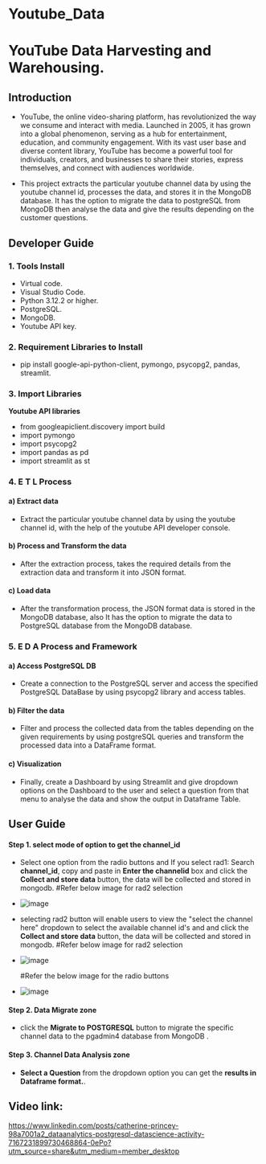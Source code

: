 # Youtube_Data

# YouTube Data Harvesting and Warehousing.

## Introduction 

* YouTube, the online video-sharing platform, has revolutionized the way we consume and interact with media. Launched in 2005, it has grown into a global phenomenon, serving as a hub for entertainment, education, and community engagement. With its vast user base and diverse content library, YouTube has become a powerful tool for individuals, creators, and businesses to share their stories, express themselves, and connect with audiences worldwide.

* This project extracts the particular youtube channel data by using the youtube channel id, processes the data, and stores it in the MongoDB database. It has the option to migrate the data to postgreSQL from MongoDB then analyse the data and give the results depending on the customer questions.

## Developer Guide 

### 1. Tools Install

* Virtual code.
* Visual Studio Code.
* Python 3.12.2 or higher.
* PostgreSQL.
* MongoDB.
* Youtube API key.

### 2. Requirement Libraries to Install

* pip install google-api-python-client, pymongo, psycopg2, pandas, streamlit.
 
### 3. Import Libraries

**Youtube API libraries**

* from googleapiclient.discovery import build
* import pymongo
* import psycopg2
* import pandas as pd
* import streamlit as st

### 4. E T L Process

#### a) Extract data

* Extract the particular youtube channel data by using the youtube channel id, with the help of the youtube API developer console.

#### b) Process and Transform the data

* After the extraction process, takes the required details from the extraction data and transform it into JSON format.

#### c) Load  data 

* After the transformation process, the JSON format data is stored in the MongoDB database, also It has the option to migrate the data to PostgreSQL database from the MongoDB database.

### 5. E D A Process and Framework

#### a) Access PostgreSQL DB 

* Create a connection to the PostgreSQL server and access the specified PostgreSQL DataBase by using psycopg2 library and access tables.

#### b) Filter the data

* Filter and process the collected data from the tables depending on the given requirements by using postgreSQL queries and transform the processed data into a DataFrame format.

#### c) Visualization 

* Finally, create a Dashboard by using Streamlit and give dropdown options on the Dashboard to the user and select a question from that menu to analyse the data and show the output in Dataframe Table.


## User Guide

#### Step 1. select mode of option to get the channel_id

* Select one option from the radio buttons and If you select rad1: Search **channel_id**, copy and paste in **Enter the channelid** box and click the **Collect and store data** button, the data will be collected and stored in mongodb.
  #Refer below image for rad2 selection
 * ![image](https://github.com/CatherinePrincey07/YOUTUBE_DATA_HARVEST/assets/161114900/5138b473-7cd9-4aa9-a156-a394e88caf14)

* selecting rad2 button will enable users to view the "select the channel here" dropdown to select the available channel id's and and click the **Collect and store data** button, the data will be collected and stored in mongodb.
  #Refer below image for rad2 selection
* ![image](https://github.com/CatherinePrincey07/YOUTUBE_DATA_HARVEST/assets/161114900/b8ac1b3e-15ef-483a-aebc-706e781a4091)

  #Refer the below image for the radio buttons
* ![image](https://github.com/CatherinePrincey07/YOUTUBE_DATA_HARVEST/assets/161114900/5bdee12f-7fd2-410e-9043-35ca2a8b5c5b)


#### Step 2. Data Migrate zone

* click the **Migrate to POSTGRESQL** button to migrate the specific channel data to the pgadmin4 database from MongoDB .

#### Step 3. Channel Data Analysis zone

* **Select a Question** from the dropdown option you can get the **results in Dataframe format.**.


## Video link:
https://www.linkedin.com/posts/catherine-princey-98a7001a2_dataanalytics-postgresql-datascience-activity-7167231899730468864-0ePo?utm_source=share&utm_medium=member_desktop

